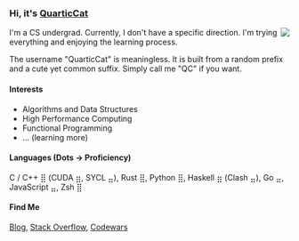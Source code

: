 ### Hi, it's [QuarticCat](https://QuarticCat.github.io/)

<a href="https://github.com/QuarticCat/QuarticCat">
  <img align="right" src="https://github-readme-stats.vercel.app/api?username=QuarticCat&hide_title=true&count_private=true&show_icons=true">
</a>

I'm a CS undergrad. Currently, I don't have a specific direction. I'm trying everything and enjoying the learning process.

The username "QuarticCat" is meaningless. It is built from a random prefix and a cute yet common suffix. Simply call me "QC" if you want.

#### Interests

- Algorithms and Data Structures
- High Performance Computing
- Functional Programming
- ... (learning more)

#### Languages (Dots → Proficiency)

C / C++ ⣿ (CUDA ⣶, SYCL ⣤),
Rust ⣿,
Python ⣿,
Haskell ⣶ (Clash ⣤),
Go ⣤,
JavaScript ⣤,
Zsh ⣿

#### Find Me

[Blog](https://blog.quarticcat.com/),
[Stack Overflow](https://stackoverflow.com/users/14258517/quarticcat),
[Codewars](https://www.codewars.com/users/QuarticCat)
